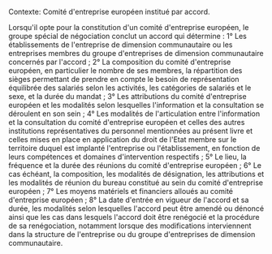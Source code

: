 Contexte: Comité d'entreprise européen institué par accord.

Lorsqu'il opte pour la constitution d'un comité d'entreprise européen, le groupe spécial de négociation conclut un accord qui détermine : 1° Les établissements de l'entreprise de dimension communautaire ou les entreprises membres du groupe d'entreprises de dimension communautaire concernés par l'accord ; 2° La composition du comité d'entreprise européen, en particulier le nombre de ses membres, la répartition des sièges permettant de prendre en compte le besoin de représentation équilibrée des salariés selon les activités, les catégories de salariés et le sexe, et la durée du mandat ; 3° Les attributions du comité d'entreprise européen et les modalités selon lesquelles l'information et la consultation se déroulent en son sein ; 4° Les modalités de l'articulation entre l'information et la consultation du comité d'entreprise européen et celles des autres institutions représentatives du personnel mentionnées au présent livre et celles mises en place en application du droit de l'Etat membre sur le territoire duquel est implanté l'entreprise ou l'établissement, en fonction de leurs compétences et domaines d'intervention respectifs ; 5° Le lieu, la fréquence et la durée des réunions du comité d'entreprise européen ; 6° Le cas échéant, la composition, les modalités de désignation, les attributions et les modalités de réunion du bureau constitué au sein du comité d'entreprise européen ; 7° Les moyens matériels et financiers alloués au comité d'entreprise européen ; 8° La date d'entrée en vigueur de l'accord et sa durée, les modalités selon lesquelles l'accord peut être amendé ou dénoncé ainsi que les cas dans lesquels l'accord doit être renégocié et la procédure de sa renégociation, notamment lorsque des modifications interviennent dans la structure de l'entreprise ou du groupe d'entreprises de dimension communautaire.